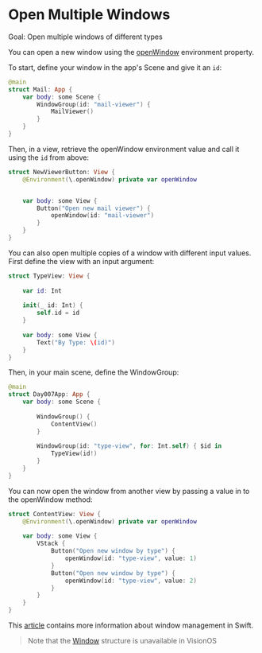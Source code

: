 #  Open Multiple Windows

Goal: Open multiple windows of different types

You can open a new window using the [openWindow](https://developer.apple.com/documentation/swiftui/environmentvalues/openwindow) environment property.

To start, define your window in the app's Scene and give it an `id`:

```swift
@main
struct Mail: App {
    var body: some Scene {
        WindowGroup(id: "mail-viewer") {
            MailViewer()
        }
    }
}
```

Then, in a view, retrieve the openWindow environment value and call it using the `id` from above:
```swift
struct NewViewerButton: View {
    @Environment(\.openWindow) private var openWindow


    var body: some View {
        Button("Open new mail viewer") {
            openWindow(id: "mail-viewer")
        }
    }
}
```

You can also open multiple copies of a window with different input values. First define the view with an input argument:
```swift
struct TypeView: View {
    
    var id: Int
    
    init(_ id: Int) {
        self.id = id
    }
    
    var body: some View {
        Text("By Type: \(id)")
    }
}
```

Then, in your main scene, define the WindowGroup:
```swift
@main
struct Day007App: App {
    var body: some Scene {
        
        WindowGroup() {
            ContentView()
        }
        
        WindowGroup(id: "type-view", for: Int.self) { $id in
            TypeView(id!)
        }
    }
}
```

You can now open the window from another view by passing a value in to the openWindow method:

```swift
struct ContentView: View {
    @Environment(\.openWindow) private var openWindow
    
    var body: some View {
        VStack {
            Button("Open new window by type") {
                openWindow(id: "type-view", value: 1)
            }
            Button("Open new window by type") {
                openWindow(id: "type-view", value: 2)
            }
        }
    }
}

```

This [article](https://swiftwithmajid.com/2022/11/02/window-management-in-swiftui/) contains more information about window management in Swift.

> Note that the [Window](https://developer.apple.com/documentation/swiftui/window) structure is unavailable in VisionOS
